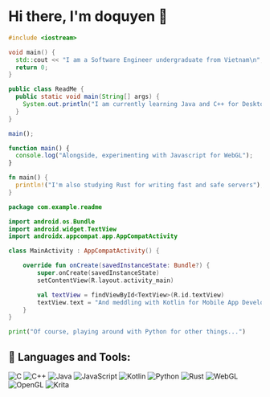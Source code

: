 # Hi there, I'm doquyen 🌺

```c++
#include <iostream>

void main() {
  std::cout << "I am a Software Engineer undergraduate from Vietnam\n";
  return 0;
}
```

```Java
public class ReadMe {
  public static void main(String[] args) {
    System.out.println("I am currently learning Java and C++ for Desktop App Development and Game Development");
  }
}
```

```Javascript
main();

function main() {
  console.log("Alongside, experimenting with Javascript for WebGL");
}
```

```Rust
fn main() {
  println!("I'm also studying Rust for writing fast and safe servers");
}
```

```Kotlin
package com.example.readme

import android.os.Bundle
import android.widget.TextView
import androidx.appcompat.app.AppCompatActivity

class MainActivity : AppCompatActivity() {

    override fun onCreate(savedInstanceState: Bundle?) {
        super.onCreate(savedInstanceState)
        setContentView(R.layout.activity_main)

        val textView = findViewById<TextView>(R.id.textView)
        textView.text = "And meddling with Kotlin for Mobile App Development"
    }
}
```

```Python
print("Of course, playing around with Python for other things...")
```

## 🔧 Languages and Tools:</h3>
![C](https://img.shields.io/badge/c-%2300599C.svg?style=flat&logo=c&logoColor=white) ![C++](https://img.shields.io/badge/c++-%2300599C.svg?style=flat&logo=c%2B%2B&logoColor=white) ![Java](https://img.shields.io/badge/java-%23ED8B00.svg?style=flat&logo=openjdk&logoColor=white) ![JavaScript](https://img.shields.io/badge/javascript-%23323330.svg?style=flat&logo=javascript&logoColor=%23F7DF1E) ![Kotlin](https://img.shields.io/badge/kotlin-%237F52FF.svg?style=flat&logo=kotlin&logoColor=white) ![Python](https://img.shields.io/badge/python-3670A0?style=flat&logo=python&logoColor=ffdd54) ![Rust](https://img.shields.io/badge/rust-%23000000.svg?style=flat&logo=rust&logoColor=white) ![WebGL](https://img.shields.io/badge/WebGL-990000?logo=webgl&logoColor=white&style=flat) ![OpenGL](https://img.shields.io/badge/OpenGL-%23FFFFFF.svg?style=flat&logo=opengl) ![Krita](https://img.shields.io/badge/Krita-203759?style=flat&logo=krita&logoColor=EEF37B)
